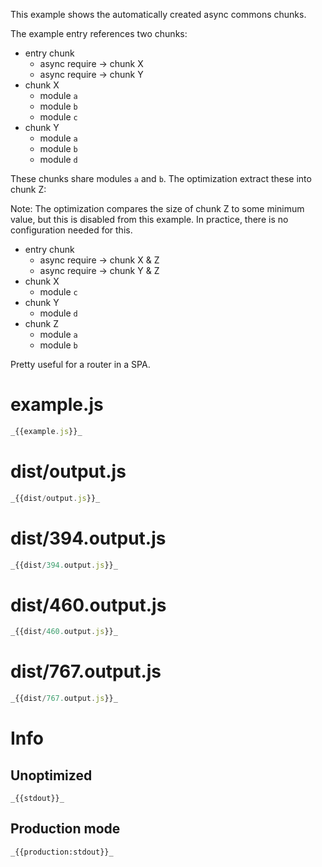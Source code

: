 This example shows the automatically created async commons chunks.

The example entry references two chunks:

- entry chunk
  - async require -> chunk X
  - async require -> chunk Y
- chunk X
  - module `a`
  - module `b`
  - module `c`
- chunk Y
  - module `a`
  - module `b`
  - module `d`

These chunks share modules `a` and `b`. The optimization extract these into chunk Z:

Note: The optimization compares the size of chunk Z to some minimum value, but this is disabled from this example. In practice, there is no configuration needed for this.

- entry chunk
  - async require -> chunk X & Z
  - async require -> chunk Y & Z
- chunk X
  - module `c`
- chunk Y
  - module `d`
- chunk Z
  - module `a`
  - module `b`

Pretty useful for a router in a SPA.

# example.js

```javascript
_{{example.js}}_
```

# dist/output.js

```javascript
_{{dist/output.js}}_
```

# dist/394.output.js

```javascript
_{{dist/394.output.js}}_
```

# dist/460.output.js

```javascript
_{{dist/460.output.js}}_
```

# dist/767.output.js

```javascript
_{{dist/767.output.js}}_
```

# Info

## Unoptimized

```
_{{stdout}}_
```

## Production mode

```
_{{production:stdout}}_
```
